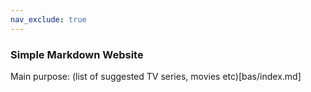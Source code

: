 ```yaml
---
nav_exclude: true
---
```


### Simple Markdown Website

Main purpose:  (list of suggested TV series, movies etc)[bas/index.md]

